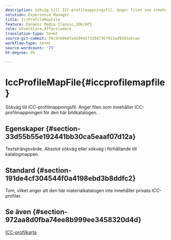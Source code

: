 ```yaml
---
description: Sökväg till ICC-profilmappningsfil. Anger filen som innehåller ICC-profilmappningen för den här bildkatalogen.
solution: Experience Manager
title: IccProfileMapFile
feature: Dynamic Media Classic,SDK/API
role: Utvecklare,Affärsledare
translation-type: tm+mt
source-git-commit: f6c97606d7a4209427316d7367013ad9585a5cae
workflow-type: tm+mt
source-wordcount: '79'
ht-degree: 0%

---
```



# IccProfileMapFile{#iccprofilemapfile}

Sökväg till ICC-profilmappningsfil. Anger filen som innehåller ICC-profilmappningen för den här bildkatalogen.

## Egenskaper {#section-33d55b55e192441bb30ca5eaaf07d12a}

Textsträngsvärde. Absolut sökväg eller sökväg i förhållande till katalogmappen.

## Standard {#section-191de4cf304544f0a4198ebd3b8ddfc2}

Tom, vilket anger att den här materialkatalogen inte innehåller privata ICC-profiler.

## Se även {#section-972aa8d0fba74ee8b999ee3458320d4d}

[ICC-profilkarta](../../../../../ir-api/material-cat/image-rendering-api-ref/c-ir-material-catalog/c-ir-icc-profile-map-reference/c-ir-icc-profile-map-reference.md#concept-8c2a7d205b8544ccaa159f5b66710012)
